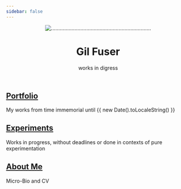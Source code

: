 ```yaml
---
sidebar: false
---
```

<main aria-labelledby="main-title" class="home">
  <header class="hero">
    <img src="/images/o_amor_dentro.gif" alt="....................................................................">
    <h1 id="main-title">
      Gil Fuser
    </h1>
    <p class="description">
        works in digress
    </p>
  </header>
  <div class="features">
    <div class="feature">
      <h2 class="action">
        <a href="/en/portfolio/campo/" class="nav-link action-button">
        Portfolio
        </a>
      </h2>
        <p>
        My works from time immemorial until {{ new Date().toLocaleString() }}
        </p>
      </div>
    <div class="feature">
      <h2 class="action">
        <a href="/en/experiments/curious-singing/" class="nav-link action-button">
        Experiments
        </a>
      </h2>
      <p>
      Works in progress, without deadlines or done in contexts of pure experimentation
      </p>
    </div>
    <div class="feature">
      <h2 class="action">
        <a href="/en/about-me/" class="nav-link action-button">
        About Me
        </a>
      </h2>
      <p>Micro-Bio and CV</p>
    </div>
  </div>
  <div class="theme-default-content custom content__default">
  </div> <!---->
</main>
